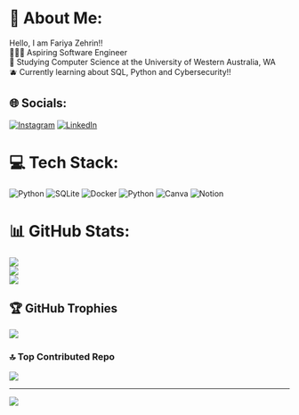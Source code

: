 # 💫 About Me:
Hello, I am Fariya Zehrin!!<br>👩🏻‍💻 Aspiring Software Engineer<br>🍋 Studying Computer Science at the University of Western Australia, WA<br>🫐 Currently learning about SQL, Python and Cybersecurity!!


## 🌐 Socials:
[![Instagram](https://img.shields.io/badge/Instagram-%23E4405F.svg?logo=Instagram&logoColor=white)](https://instagram.com/@fariya_zehrin) [![LinkedIn](https://img.shields.io/badge/LinkedIn-%230077B5.svg?logo=linkedin&logoColor=white)](https://linkedin.com/in/Fariya-zk) 

# 💻 Tech Stack:
![Python](https://img.shields.io/badge/python-3670A0?style=for-the-badge&logo=python&logoColor=ffdd54) ![SQLite](https://img.shields.io/badge/sqlite-%2307405e.svg?style=for-the-badge&logo=sqlite&logoColor=white) ![Docker](https://img.shields.io/badge/docker-%230db7ed.svg?style=for-the-badge&logo=docker&logoColor=white) ![Python](https://img.shields.io/badge/python-3670A0?style=for-the-badge&logo=python&logoColor=ffdd54) ![Canva](https://img.shields.io/badge/Canva-%2300C4CC.svg?style=for-the-badge&logo=Canva&logoColor=white) ![Notion](https://img.shields.io/badge/Notion-%23000000.svg?style=for-the-badge&logo=notion&logoColor=white)
# 📊 GitHub Stats:
![](https://github-readme-stats.vercel.app/api?username=Fariya-Zehrin&theme=dark&hide_border=false&include_all_commits=true&count_private=false)<br/>
![](https://github-readme-streak-stats.herokuapp.com/?user=Fariya-Zehrin&theme=dark&hide_border=false)<br/>
![](https://github-readme-stats.vercel.app/api/top-langs/?username=Fariya-Zehrin&theme=dark&hide_border=false&include_all_commits=true&count_private=false&layout=compact)

## 🏆 GitHub Trophies
![](https://github-profile-trophy.vercel.app/?username=Fariya-Zehrin&theme=radical&no-frame=false&no-bg=true&margin-w=4)

### 🔝 Top Contributed Repo
![](https://github-contributor-stats.vercel.app/api?username=Fariya-Zehrin&limit=5&theme=dark&combine_all_yearly_contributions=true)

---
[![](https://visitcount.itsvg.in/api?id=Fariya-Zehrin&icon=0&color=13)](https://visitcount.itsvg.in)

<!-- Proudly created with GPRM ( https://gprm.itsvg.in ) -->


